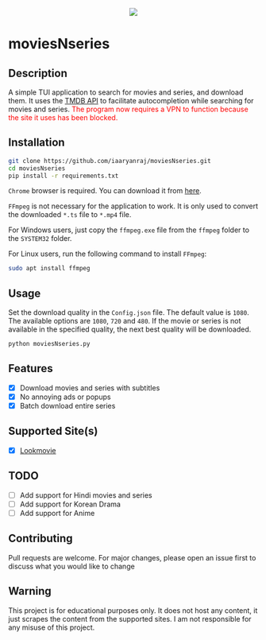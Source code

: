 <p align="center">
<img src="https://i.imgur.com/58ov8pO.jpeg"/>
</p>

# moviesNseries

## Description

A simple TUI application to search for movies and series, and download them. It uses the [TMDB API](https://developers.themoviedb.org/3/getting-started/introduction) to facilitate autocompletion while searching for movies and series. <span style="color:red">The program now requires a VPN to function because the site it uses has been blocked.</span>

## Installation

```bash
git clone https://github.com/iaaryanraj/moviesNseries.git
cd moviesNseries
pip install -r requirements.txt
```

`Chrome` browser is required. You can download it from [here](https://www.google.com/chrome/).

`FFmpeg` is not necessary for the application to work. It is only used to convert the downloaded `*.ts` file to `*.mp4` file.

For Windows users, just copy the `ffmpeg.exe` file from the `ffmpeg` folder to the `SYSTEM32` folder.

For Linux users, run the following command to install `FFmpeg`:

```bash
sudo apt install ffmpeg
```

<!-- After installing the requirements, you need to create an API key from [TMDB](https://developers.themoviedb.org/3/getting-started/introduction) and add it to the `Config.json` file as the value of the `TMDB_API_KEY` key. -->

## Usage

Set the download quality in the `Config.json` file. The default value is `1080`. The available options are `1080`, `720` and `480`. If the movie or series is not available in the specified quality, the next best quality will be downloaded.

```bash
python moviesNseries.py
```

## Features

- [x] Download movies and series with subtitles
- [x] No annoying ads or popups
- [x] Batch download entire series

## Supported Site(s)

- [x] [Lookmovie](https://lookmovie2.to/)

## TODO

- [ ] Add support for Hindi movies and series
- [ ] Add support for Korean Drama
- [ ] Add support for Anime

## Contributing

Pull requests are welcome. For major changes, please open an issue first to discuss what you would like to change

## Warning

This project is for educational purposes only. It does not host any content, it just scrapes the content from the supported sites. I am not responsible for any misuse of this project.
